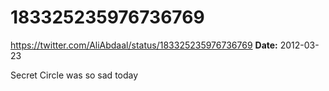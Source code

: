 # 183325235976736769
https://twitter.com/AliAbdaal/status/183325235976736769
**Date:** 2012-03-23

Secret Circle was so sad today
